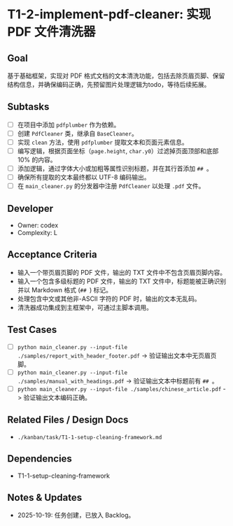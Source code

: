 # T1-2-implement-pdf-cleaner: 实现 PDF 文件清洗器

## Goal
基于基础框架，实现对 PDF 格式文档的文本清洗功能，包括去除页眉页脚、保留结构信息，并确保编码正确，先预留图片处理逻辑为todo，等待后续拓展。

## Subtasks
- [ ] 在项目中添加 `pdfplumber` 作为依赖。
- [ ] 创建 `PdfCleaner` 类，继承自 `BaseCleaner`。
- [ ] 实现 `clean` 方法，使用 `pdfplumber` 提取文本和页面元素信息。
- [ ] 编写逻辑，根据页面坐标（`page.height`, `char.y0`）过滤掉页面顶部和底部 10% 的内容。
- [ ] 添加逻辑，通过字体大小或加粗等属性识别标题，并在其行首添加 `## `。
- [ ] 确保所有提取的文本最终都以 UTF-8 编码输出。
- [ ] 在 `main_cleaner.py` 的分发器中注册 `PdfCleaner` 以处理 `.pdf` 文件。

## Developer
- Owner: codex
- Complexity: L

## Acceptance Criteria
- 输入一个带页眉页脚的 PDF 文件，输出的 TXT 文件中不包含页眉页脚内容。
- 输入一个包含多级标题的 PDF 文件，输出的 TXT 文件中，标题能被正确识别并以 Markdown 格式 (`## `) 标记。
- 处理包含中文或其他非-ASCII 字符的 PDF 时，输出的文本无乱码。
- 清洗器成功集成到主框架中，可通过主脚本调用。

## Test Cases
- [ ] `python main_cleaner.py --input-file ./samples/report_with_header_footer.pdf` -> 验证输出文本中无页眉页脚。
- [ ] `python main_cleaner.py --input-file ./samples/manual_with_headings.pdf` -> 验证输出文本中标题前有 `## `。
- [ ] `python main_cleaner.py --input-file ./samples/chinese_article.pdf` -> 验证输出文本编码正确。

## Related Files / Design Docs
- `./kanban/task/T1-1-setup-cleaning-framework.md`

## Dependencies
- T1-1-setup-cleaning-framework

## Notes & Updates
- 2025-10-19: 任务创建，已放入 Backlog。